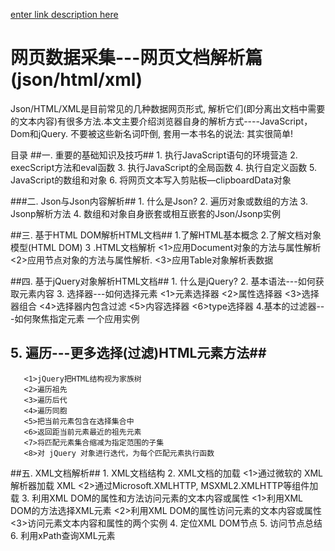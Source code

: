 ﻿[enter link description here](http://club.excelhome.net/thread-1303169-1-1.html)

# 网页数据采集---网页文档解析篇(json/html/xml) #

Json/HTML/XML是目前常见的几种数据网页形式, 解析它们(即分离出文档中需要的文本内容)有很多方法.本文主要介绍浏览器自身的解析方式----JavaScript，Dom和jQuery. 不要被这些新名词吓倒, 套用一本书名的说法: 其实很简单!

目录
##一.  重要的基础知识及技巧##
     1. 执行JavaScript语句的环境营造
     2. execScript方法和eval函数
     3. 执行JavaScript的全局函数
     4. 执行自定义函数
     5. JavaScript的数组和对象
     6. 将网页文本写入剪贴板—clipboardData对象

###二.  Json与Json内容解析##
     1. 什么是Json?
     2. 遍历对象或数组的方法
     3. Jsonp解析方法
     4. 数组和对象自身嵌套或相互嵌套的Json/Jsonp实例

##三. 基于HTML DOM解析HTML文档##
     1.了解HTML基本概念
     2.了解文档对象模型(HTML DOM)
     3 .HTML文档解析
      <1>应用Document对象的方法与属性解析
      <2>应用节点对象的方法与属性解析.
      <3>应用Table对象解析表数据

##四. 基于jQuery对象解析HTML文档##
    1. 什么是jQuery? 
    2. 基本语法---如何获取元素内容
    3. 选择器---如何选择元素
      <1>元素选择器
      <2>属性选择器
      <3>选择器组合
      <4>选择器内包含过滤
      <5>内容选择器
      <6>type选择器
    4.基本的过滤器---如何聚焦指定元素
    一个应用实例
 ##   5. 遍历---更多选择(过滤)HTML元素方法##
       <1>jQuery把HTML结构视为家族树
       <2>遍历祖先
       <3>遍历后代
       <4>遍历同胞
       <5>把当前元素包含在选择集合中
       <6>返回距当前元素最近的祖先元素
       <7>将匹配元素集合缩减为指定范围的子集
       <8>对 jQuery 对象进行迭代，为每个匹配元素执行函数

##五. XML文档解析##
    1. XML文档结构
    2. XML文档的加载
       <1>通过微软的 XML 解析器加载 XML
       <2>通过Microsoft.XMLHTTP, MSXML2.XMLHTTP等组件加载
    3. 利用XML DOM的属性和方法访问元素的文本内容或属性
       <1>利用XML DOM的方法选择XML元素
       <2>利用XML DOM的属性访问元素的文本内容或属性
       <3>访问元素文本内容和属性的两个实例
    4. 定位XML DOM节点
    5. 访问节点总结
    6. 利用xPath查询XML元素